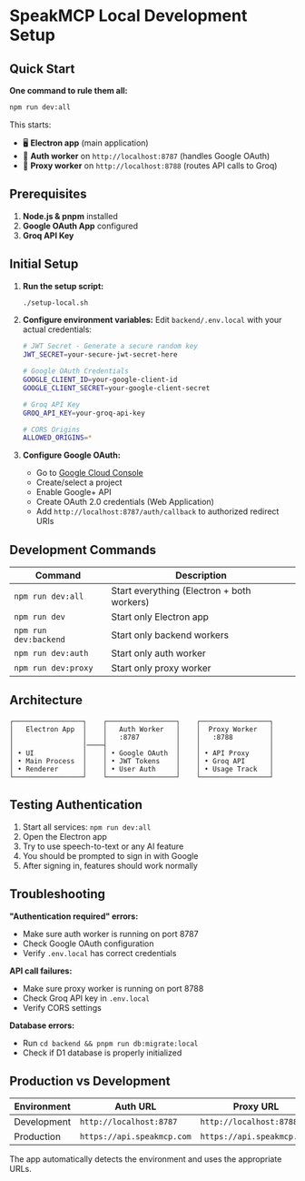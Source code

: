 # SpeakMCP Local Development Setup

## Quick Start

**One command to rule them all:**

```bash
npm run dev:all
```

This starts:
- 🖥️  **Electron app** (main application)
- 🔐 **Auth worker** on `http://localhost:8787` (handles Google OAuth)
- 🔄 **Proxy worker** on `http://localhost:8788` (routes API calls to Groq)

## Prerequisites

1. **Node.js & pnpm** installed
2. **Google OAuth App** configured
3. **Groq API Key**

## Initial Setup

1. **Run the setup script:**
   ```bash
   ./setup-local.sh
   ```

2. **Configure environment variables:**
   Edit `backend/.env.local` with your actual credentials:
   ```bash
   # JWT Secret - Generate a secure random key
   JWT_SECRET=your-secure-jwt-secret-here
   
   # Google OAuth Credentials
   GOOGLE_CLIENT_ID=your-google-client-id
   GOOGLE_CLIENT_SECRET=your-google-client-secret
   
   # Groq API Key
   GROQ_API_KEY=your-groq-api-key
   
   # CORS Origins
   ALLOWED_ORIGINS=*
   ```

3. **Configure Google OAuth:**
   - Go to [Google Cloud Console](https://console.cloud.google.com/)
   - Create/select a project
   - Enable Google+ API
   - Create OAuth 2.0 credentials (Web Application)
   - Add `http://localhost:8787/auth/callback` to authorized redirect URIs

## Development Commands

| Command | Description |
|---------|-------------|
| `npm run dev:all` | Start everything (Electron + both workers) |
| `npm run dev` | Start only Electron app |
| `npm run dev:backend` | Start only backend workers |
| `npm run dev:auth` | Start only auth worker |
| `npm run dev:proxy` | Start only proxy worker |

## Architecture

```
┌─────────────────┐    ┌─────────────────┐    ┌─────────────────┐
│   Electron App  │    │   Auth Worker   │    │  Proxy Worker   │
│                 │    │   :8787         │    │   :8788         │
│                 │────┤                 │    │                 │
│ • UI            │    │ • Google OAuth  │    │ • API Proxy     │
│ • Main Process  │    │ • JWT Tokens    │    │ • Groq API      │
│ • Renderer      │    │ • User Auth     │    │ • Usage Track   │
└─────────────────┘    └─────────────────┘    └─────────────────┘
```

## Testing Authentication

1. Start all services: `npm run dev:all`
2. Open the Electron app
3. Try to use speech-to-text or any AI feature
4. You should be prompted to sign in with Google
5. After signing in, features should work normally

## Troubleshooting

**"Authentication required" errors:**
- Make sure auth worker is running on port 8787
- Check Google OAuth configuration
- Verify `.env.local` has correct credentials

**API call failures:**
- Make sure proxy worker is running on port 8788
- Check Groq API key in `.env.local`
- Verify CORS settings

**Database errors:**
- Run `cd backend && pnpm run db:migrate:local`
- Check if D1 database is properly initialized

## Production vs Development

| Environment | Auth URL | Proxy URL |
|-------------|----------|-----------|
| Development | `http://localhost:8787` | `http://localhost:8788` |
| Production | `https://api.speakmcp.com` | `https://api.speakmcp.com` |

The app automatically detects the environment and uses the appropriate URLs.
